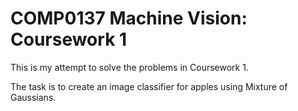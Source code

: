# COMP0137 Machine Vision: Coursework 1

This is my attempt to solve the problems in Coursework 1. 

The task is to create an image classifier for apples using Mixture of Gaussians.
